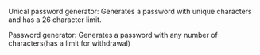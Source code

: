 Unical password generator: Generates a password with unique characters and has a 26 character limit.

Password generator: Generates a password with any number of characters(has a limit for withdrawal)
